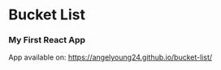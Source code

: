 # Bucket List

### My First React App 

App available on: https://angelyoung24.github.io/bucket-list/

